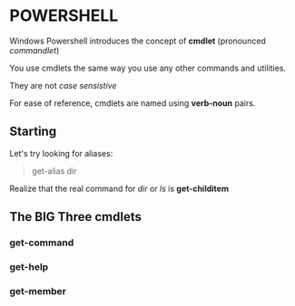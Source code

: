 # POWERSHELL

Windows Powershell introduces the concept of __cmdlet__ (pronounced _commandlet_) <br/>

You use cmdlets the same way you use any other commands and utilities. <br/>

They are not _case sensistive_ <br/>

For ease of reference, cmdlets are named using __verb-noun__ pairs.

## Starting

Let's try looking for aliases: <br/>

>get-alias dir

Realize that the real command for _dir_ or _ls_ is __get-childitem__ <br/>


## The BIG Three cmdlets

### get-command

### get-help

### get-member